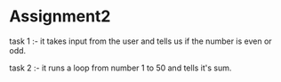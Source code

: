 # Assignment2
task 1 :-
it takes input from the user and tells us if the number is even or odd.

task 2 :-
it runs a loop from number 1 to 50 and tells it's sum.

